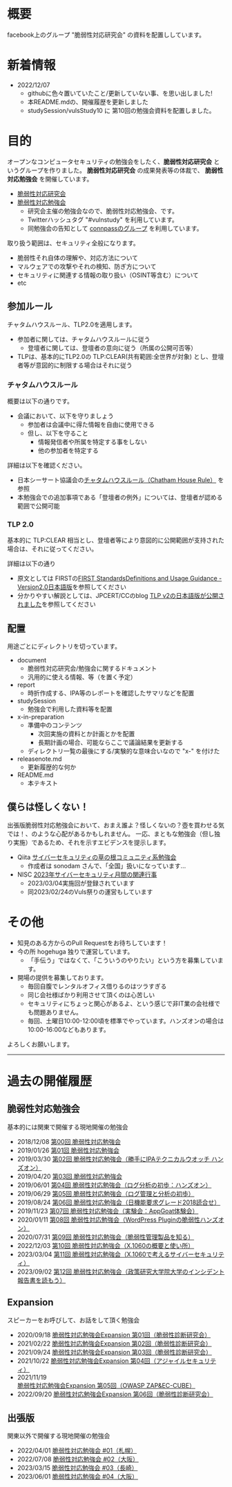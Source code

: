 # 概要

facebook上のグループ "脆弱性対応研究会" の資料を配置ししています。

# 新着情報

- 2022/12/07
  - githubに色々置いていたこと/更新していない事、を思い出しました!
  - 本README.mdの、開催履歴を更新しました
  - studySession/vulsStudy10 に 第10回の勉強会資料を配置しました。

# 目的

オープンなコンピュータセキュリティの勉強会をしたく、**脆弱性対応研究会** というグループを作りました。
**脆弱性対応研究会** の成果発表等の体裁で、 **脆弱性対応勉強会** を開催しています。

- [脆弱性対応研究会](https://www.facebook.com/groups/zeijyakuseitaioukenkyukai/)
- [脆弱性対応勉強会](https://zeijyakuseitaioukenkyukai.connpass.com/)
  - 研究会主催の勉強会なので、脆弱性対応勉強会、です。
  - Twitterハッシュタグ "#vulnstudy" を利用しています。
  - 同勉強会の告知として [connpassのグループ](https://zeijyakuseitaioukenkyukai.connpass.com/) を利用しています。

取り扱う範囲は、セキュリティ全般になります。

- 脆弱性それ自体の理解や、対応方法について
- マルウェアでの攻撃やそれの検知、防ぎ方について
- セキュリティに関連する情報の取り扱い（OSINT等含む）について
- etc

## 参加ルール

チャタムハウスルール、TLP2.0を適用します。
- 参加者に関しては、チャタムハウスルールに従う
  - 登壇者に関しては、登壇者の意向に従う（所属の公開可否等）
- TLPは、基本的にTLP2.0の TLP:CLEAR(共有範囲:全世界が対象) とし、登壇者等が意図的に制限する場合はそれに従う

### チャタムハウスルール

概要は以下の通りです。
- 会議において、以下を守りましょう
  - 参加者は会議中に得た情報を自由に使用できる
  - 但し、以下を守ること
    - 情報発信者や所属を特定する事をしない
    - 他の参加者を特定する


詳細は以下を確認ください。
- 日本シーサート協議会の[チャタムハウスルール（Chatham House Rule）](https://www.nca.gr.jp/activity/#:~:text=%E3%83%81%E3%83%A3%E3%82%BF%E3%83%A0%E3%83%8F%E3%82%A6%E3%82%B9%E3%83%AB%E3%83%BC%E3%83%AB%E3%81%A8%E3%81%AF,%E3%83%AB%E3%83%BC%E3%83%AB%E3%81%A8%E3%81%AA%E3%81%A3%E3%81%A6%E3%81%84%E3%81%BE%E3%81%99%E3%80%82) を参照
- 本勉強会での追加事項である「登壇者の例外」については、登壇者が認める範囲で公開可能

### TLP 2.0

基本的に TLP:CLEAR 相当とし、登壇者等により意図的に公開範囲が支持された場合は、それに従ってください。

詳細は以下の通り
- 原文としては FIRSTの[FIRST StandardsDefinitions and Usage Guidance -Version2.0日本語版](https://www.first.org/tlp/docs/v2/tlp-v2_ja.pdf)を参照してください
- 分かりやすい解説としては、JPCERT/CCのblog [TLP v2の日本語版が公開されました](https://blogs.jpcert.or.jp/ja/2022/09/tlp-v2.html)を参照してください

## 配置 

用途ごとにディレクトリを切っています。

- document
  - 脆弱性対応研究会/勉強会に関するドキュメント
  - 汎用的に使える情報、等（を置く予定）
- report
  - 時折作成する、IPA等のレポートを確認したサマリなどを配置
- studySession
  - 勉強会で利用した資料等を配置
- x-in-preparation
  - 準備中のコンテンツ
    - 次回実施の資料とか計画とかを配置
    - 長期計画の場合、可能ならここで議論結果を更新する
  - ディレクトリ一覧の最後にする/実験的な意味合いなので "x-" を付けた
- releasenote.md
  - 更新履歴的な何か
- README.md
  - 本テキスト

## 僕らは怪しくない！

出張版脆弱性対応勉強会において、おまえ誰よ？怪しくないの？壺を買わせる気では！、のような心配があるかもしれません。
一応、まともな勉強会（但し独り実施）であるため、それを示すエビデンスを提示します。

- Qiita [サイバーセキュリティの草の根コミュニティ系勉強会](https://qiita.com/sonodam/items/2b3add928a7d1ae0f657)
  - 作成者は sonodam さんで、「全国」扱いになっています…
- NISC [2023年サイバーセキュリティ月間の関連行事](https://security-portal.nisc.go.jp/cybersecuritymonth/2023/events/index.html#tokyo)
  - 2023/03/04実施回が登録されています
  - 同2023/02/24のVuls祭りの運営もしています

# その他

- 知見のある方からのPull Requestをお待ちしています！
- 今の所 hogehuga 独りで運営しています。
  - 「手伝う」ではなくて、「こういうのやりたい」という方を募集しています。
- 開場の提供を募集しております。
  - 毎回自腹でレンタルオフィス借りるのはツラすぎる
  - 同じ会社様ばかり利用させて頂くのは心苦しい
  - セキュリティにちょっと関心があるよ、という感じで非IT業の会社様でも問題ありません。
  - 毎回、土曜日10:00-12:00頃を標準でやっています。ハンズオンの場合は10:00-16:00などもあります。

よろしくお願いします。

---

# 過去の開催履歴

## 脆弱性対応勉強会

基本的には関東で開催する現地開催の勉強会

- 2018/12/08 [第00回 脆弱性対応勉強会](https://zeijyakuseitaioukenkyukai.connpass.com/event/109946/)
- 2019/01/26 [第01回 脆弱性対応勉強会](https://zeijyakuseitaioukenkyukai.connpass.com/event/113847/)
- 2019/03/30 [第02回 脆弱性対応勉強会（勝手にIPAテクニカルウオッチ ハンズオン）](https://zeijyakuseitaioukenkyukai.connpass.com/event/123143/)
- 2019/04/20 [第03回 脆弱性対応勉強会](https://zeijyakuseitaioukenkyukai.connpass.com/event/127635/)
- 2019/06/01 [第04回 脆弱性対応勉強会（ログ分析の初歩：ハンズオン）](https://zeijyakuseitaioukenkyukai.connpass.com/event/131007/)
- 2019/06/29 [第05回 脆弱性対応勉強会（ログ管理と分析の初歩）](https://zeijyakuseitaioukenkyukai.connpass.com/event/137131/)
- 2019/08/24 [第06回 脆弱性対応勉強会（日機能要求グレード2018読合せ）](https://zeijyakuseitaioukenkyukai.connpass.com/event/141424/)
- 2019/11/23 [第07回 脆弱性対応勉強会（実験会：AppGoat体験会）](https://zeijyakuseitaioukenkyukai.connpass.com/event/156511/)
- 2020/01/11 [第08回 脆弱性対応勉強会（WordPress Pluginの脆弱性ハンズオン）](https://zeijyakuseitaioukenkyukai.connpass.com/event/160949/)
- 2020/07/31 [第09回 脆弱性対応勉強会（脆弱性管理製品を知る）](https://zeijyakuseitaioukenkyukai.connpass.com/event/182959/)
- 2022/12/03 [第10回 脆弱性対応勉強会（X.1060の概要と使い所）](https://zeijyakuseitaioukenkyukai.connpass.com/event/266469/)
- 2023/03/04 [第11回 脆弱性対応勉強会（X.1060で考えるサイバーセキュリティ）](https://zeijyakuseitaioukenkyukai.connpass.com/event/269837/)
- 2023/09/02 [第12回 脆弱性対応勉強会（政策研究大学院大学のインシデント報告書を読もう）](https://zeijyakuseitaioukenkyukai.connpass.com/event/294430/)

## Expansion

スピーカーをお呼びして、お話をして頂く勉強会

- 2020/09/18 [脆弱性対応勉強会Expansion 第01回（脆弱性診断研究会）](https://zeijyakuseitaioukenkyukai.connpass.com/event/187890/)
- 2021/02/22 [脆弱性対応勉強会Expansion 第02回（脆弱性診断研究会）](https://zeijyakuseitaioukenkyukai.connpass.com/event/203607/)
- 2021/09/24 [脆弱性対応勉強会Expansion 第03回（脆弱性診断研究会）](https://zeijyakuseitaioukenkyukai.connpass.com/event/224525/)
- 2021/10/22 [脆弱性対応勉強会Expansion 第04回（アジャイルセキュリティ）](https://zeijyakuseitaioukenkyukai.connpass.com/event/226862/)
- 2021/11/19 [脆弱性対応勉強会Expansion 第05回（OWASP ZAP&EC-CUBE）](https://zeijyakuseitaioukenkyukai.connpass.com/event/229038/)
- 2022/09/20 [脆弱性対応勉強会Expansion 第06回（脆弱性診断研究会）](https://zeijyakuseitaioukenkyukai.connpass.com/event/254807/)

## 出張版

関東以外で開催する現地開催の勉強会

- 2022/04/01 [脆弱性対応勉強会 #01（札幌）](https://zeijyakuseitaioukenkyukai.connpass.com/event/242948/)
- 2022/07/08 [脆弱性対応勉強会 #02（大阪）](https://zeijyakuseitaioukenkyukai.connpass.com/event/253265/)
- 2023/03/15 [脆弱性対応勉強会 #03（長崎）](https://zeijyakuseitaioukenkyukai.connpass.com/event/275421/)
- 2023/06/01 [脆弱性対応勉強会 #04（大阪）](https://zeijyakuseitaioukenkyukai.connpass.com/event/285245/)
